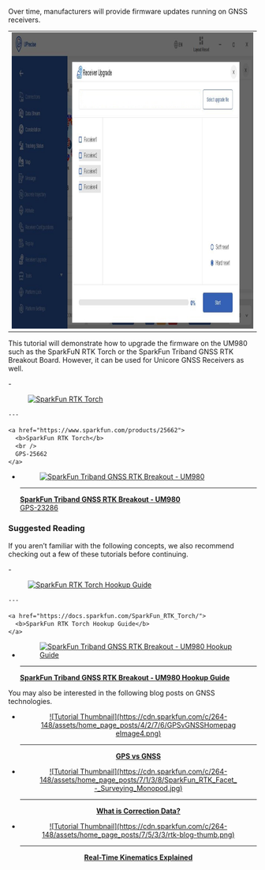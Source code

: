 


Over time, manufacturers will provide firmware updates running on GNSS receivers.

<div style="text-align: center;">
  <table>
    <tr style="vertical-align:middle;">
     <td style="text-align: center; vertical-align: middle;"><a href="../assets/img/UPrecise_Software_Receiver_Upgrade.JPG"><img src="../assets/img/UPrecise_Software_Receiver_Upgrade.JPG" width="600px" height="600px" alt="UPrecise Software: Receiver Upgrade"></a></td>
    </tr>
  </table>
</div>



This tutorial will demonstrate how to upgrade the firmware on the UM980 such as the SparkFuN RTK Torch or the SparkFun Triband GNSS RTK Breakout Board. However, it can be used for Unicore GNSS Receivers as well.

<!--

* [SparkFun RTK Torch](https://www.sparkfun.com/products/25662)
* [SparkFun Triband GNSS RTK Breakout Board](https://www.sparkfun.com/products/23286)

-->



<div class="grid cards col-4" markdown>
<!-- ----------WHITE SPACE BETWEEN PRODUCTS---------- -->
-   <a href="https://www.sparkfun.com/products/25662">
      <figure markdown>
        <img src="https://cdn.sparkfun.com/assets/parts/2/6/2/5/0/25662-RTK-Torch-Updated-Feature-Standing2.jpg" style="width:140px; height:140px; object-fit:contain;" alt="SparkFun RTK Torch">
      </figure>
    </a>

    ---

    <a href="https://www.sparkfun.com/products/25662">
      <b>SparkFun RTK Torch</b>
      <br />
      GPS-25662
    </a>
<!-- ----------WHITE SPACE BETWEEN PRODUCTS---------- -->
-   <a href="https://www.sparkfun.com/products/23286">
      <figure markdown>
        <img src="https://cdn.sparkfun.com/assets/parts/2/3/4/8/1/23286-UM980-Triband-GNSS-Breakout-Feature.jpg" style="width:140px; height:140px; object-fit:contain;" alt="SparkFun Triband GNSS RTK Breakout - UM980">
      </figure>
    </a>

    ---

    <a href="https://www.sparkfun.com/products/23286">
      <b>SparkFun Triband GNSS RTK Breakout - UM980</b>
      <br />
      GPS-23286
    </a>
<!-- ----------WHITE SPACE BETWEEN PRODUCTS---------- -->
</div>



### Suggested Reading

If you aren’t familiar with the following concepts, we also recommend checking out a few of these tutorials before continuing.


<div class="grid cards col-4" markdown>
<!-- ----------WHITE SPACE BETWEEN GRID CARDS---------- -->
-   <a href="https://docs.sparkfun.com/SparkFun_RTK_Torch/">
      <figure markdown>
        <img src="https://cdn.sparkfun.com/assets/parts/2/6/2/5/0/25662-RTK-Torch-Updated-Feature-Standing2.jpg" style="width:264px; height:148px; object-fit:contain;" alt="SparkFun RTK Torch Hookup Guide">
      </figure>
    </a>

    ---

    <a href="https://docs.sparkfun.com/SparkFun_RTK_Torch/">
      <b>SparkFun RTK Torch Hookup Guide</b>
    </a>
<!-- ----------WHITE SPACE BETWEEN GRID CARDS---------- -->
-   <a href="https://docs.sparkfun.com/SparkFun_UM980_Triband_GNSS_RTK_Breakout/">
      <figure markdown>
        <img src="https://cdn.sparkfun.com/assets/parts/2/3/4/8/1/23286-UM980-Triband-GNSS-Breakout-Feature.jpg" style="width:264px; height:148px; object-fit:contain;" alt="SparkFun Triband GNSS RTK Breakout - UM980 Hookup Guide">
      </figure>
    </a>

    ---

    <a href="https://docs.sparkfun.com/SparkFun_UM980_Triband_GNSS_RTK_Breakout/">
      <b>SparkFun Triband GNSS RTK Breakout - UM980 Hookup Guide</b>
    </a>
<!-- ----------WHITE SPACE BETWEEN GRID CARDS---------- -->
</div>



You may also be interested in the following blog posts on GNSS technologies.

<div class="grid cards col-4" markdown align="center">

-   <a href="https://www.sparkfun.com/news/4276">
	<figure markdown>
	![Tutorial Thumbnail](https://cdn.sparkfun.com/c/264-148/assets/home_page_posts/4/2/7/6/GPSvGNSSHomepageImage4.png)
	</figure>

	---

	**GPS vs GNSS**</a>

-   <a href="https://www.sparkfun.com/news/7138">
	<figure markdown>
	![Tutorial Thumbnail](https://cdn.sparkfun.com/c/264-148/assets/home_page_posts/7/1/3/8/SparkFun_RTK_Facet_-_Surveying_Monopod.jpg)
	</figure>

	---

	**What is Correction Data?**</a>

-   <a href="https://www.sparkfun.com/news/7533">
	<figure markdown>
	![Tutorial Thumbnail](https://cdn.sparkfun.com/c/264-148/assets/home_page_posts/7/5/3/3/rtk-blog-thumb.png)
	</figure>

	---

	**Real-Time Kinematics Explained**</a>

</div>

